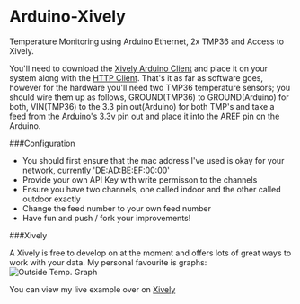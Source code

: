 Arduino-Xively
==============

Temperature Monitoring using Arduino Ethernet, 2x TMP36 and Access to Xively.

You'll need to download the [Xively Arduino Client](https://github.com/xively/xively_arduino) and place it on your system along with the [HTTP Client](https://github.com/amcewen/HttpClient). That's it as far as software goes, however for the hardware you'll need two TMP36 temperature sensors; you should wire them up as follows, GROUND(TMP36) to GROUND(Arduino) for both, VIN(TMP36) to the 3.3 pin out(Arduino) for both TMP's and take a feed from the Arduino's 3.3v pin out and place it into the AREF pin on the Arduino.

###Configuration

- You should first ensure that the mac address I've used is okay for your network, currently 'DE:AD:BE:EF:00:00'
- Provide your own API Key with write permisson to the channels
- Ensure you have two channels, one called indoor and the other called outdoor exactly
- Change the feed number to your own feed number
- Have fun and push / fork your improvements!

###Xively

A Xively is free to develop on at the moment and offers lots of great ways to work with your data. My personal favourite is graphs:
![Outside Temp. Graph](https://api.xively.com/v2/feeds/974153165/datastreams/outdoor.png?h=200&b=true&g=true&t=Outside%20Temperature%20for%20Capenhurst,%20England)


You can view my live example over on [Xively](https://xively.com/feeds/974153165)
